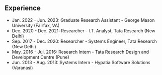 ## Experience


<ul style="margin:0 0 0px;">
  <li>Jan. 2022 - Jun. 2023: Graduate Research Assistant - George Mason University (Fairfax, VA)</li>
  <li>Dec. 2020 - Dec. 2021: Researcher - I.T. Analyst, Tata Research (New Delhi)</li>
  <li>Sep. 2017 - Dec. 2020: Researcher - Systems Engineer, Tata Research (New Delhi)</li>
  <li>May. 2016 - Jul. 2016: Research Intern - Tata Research Design and Development Centre (Pune)</li>
  <li>Jun. 2013 - Aug. 2013: Systems Intern - Hypatia Software Solutions (Varanasi)</li>
  
</ul>
